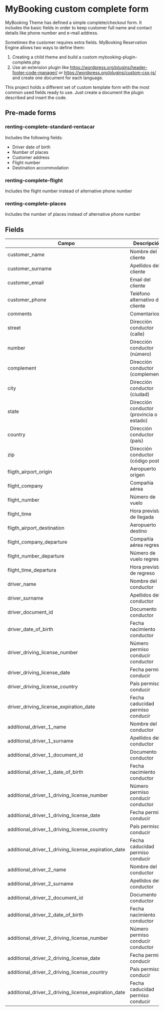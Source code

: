 # MyBooking custom complete form

MyBooking Theme has defined a simple complete/checkout form. It includes
the basic fields in order to keep customer full name and contact details
like phone number and e-mail address.

Sometimes the customer requires extra fields. MyBooking Reservation Engine
allows two ways to define them:

1. Creating a child theme and build a custom mybooking-plugin-complete.php 
2. Use an extension plugin like https://wordpress.org/plugins/header-footer-code-manager/ or
https://wordpress.org/plugins/custom-css-js/ and create one document for each
language.

This project holds a different set of custom template form with the
most common used fields ready to use. Just create a document the
plugin described and insert the code.

## Pre-made forms

### renting-complete-standard-rentacar
 
Includes the following fields:

- Driver date of birth
- Number of places
- Customer address
- Flight number
- Destination accommodation

### renting-complete-flight

Includes the flight number instead of alternative phone number

### renting-complete-places

Includes the number of places instead of alternative phone number

## Fields

| Campo                                               | Descripción                              | Detalle |                                                                              |
| --------------------------------------------------- | ---------------------------------------- | ------- | ---------------------------------------------------------------------------- |
| customer_name                                       | Nombre del cliente                       | String(40)  | Obligatorio                                                                  |
| customer_surname                                    | Apellidos del cliente                    | String(40)  | Obligatorio                                                                  |
| customer_email                                      | Email del cliente                        | String(40)  | Obligatorio                                                                  |
| customer_phone                                      | Teléfono alternativo del cliente         | String(15)  | Opcional                                                                     |
| comments                                            | Comentarios                              | String  | Opcional                                                                     |
| street                                              | Dirección conductor (calle)              | String(60)  | Opcional                                                                     |
| number                                              | Dirección conductor (número)             | String(10)  | Opcional                                                                     |
| complement                                          | Dirección conductor (complemento)        | String(20)  | Opcional                                                                     |
| city                                                | Dirección conductor (ciudad)             | String(60)  | Opcional                                                                     |
| state                                               | Dirección conductor (provincia o estado) | String(60)  | Opcional                                                                     |
| country                                             | Dirección conductor (país)               | String(50)  | Opcional                                                                     |
| zip                                                 | Dirección conductor (código postal)      | String(10)  | Opcional                                                                     |
| fligth_airport_origin                               | Aeropuerto origen                        | String(100)  | Opcional                                                                     |
| flight_company                                      | Compañía aérea                           | String(80)  | Opcional                                                                     |
| flight_number                                       | Número de vuelo                          | String(10)  | Opcional                                                                     |
| flight_time                                         | Hora prevista de llegada                 | String(5)  | Opcional                                                                     |
| fligth_airport_destination                          | Aeropuerto destino                       | String(100)  | Opcional                                                                     |
| flight_company_departure                            | Compañía aérea regreso                   | String(80)  | Opcional                                                                     |
| flight_number_departure                             | Número de vuelo regreso                  | String(10)  | Opcional                                                                     |
| flight_time_departura                               | Hora prevista de regreso                 | String(5)  | Opcional                                                                     |
| driver_name                                         | Nombre del conductor                     | String(40)  | Opcional                                                                     |
| driver_surname                                      | Apellidos del conductor                  | String(40)  | Opcional                                                                     |
| driver_document_id                                  | Documento conductor                      | String(50)  | Opcional                                                                     |
| driver_date_of_birth                                | Fecha nacimiento conductor               | dd/mm/yyyy  | Opcional                                                                     |
| driver_driving_license_number                       | Número permiso conducir conductor        | String(50)  | Opcional                                                                     |
| driver_driving_license_date                         | Fecha permiso conducir                   | dd/mm/yyyy  | Opcional                                                                     |
| driver_driving_license_country                      | País permiso conducir                    | String(50)  | Opcional                                                                     |
| driver_driving_license_expiration_date              | Fecha caducidad permiso conducir         | dd/mm/yyyy  | Opcional                                                                     |
| additional_driver_1_name                            | Nombre del conductor                     | String(40)  | Opcional                                                                     |
| additional_driver_1_surname                         | Apellidos del conductor                  | String(40)  | Opcional                                                                     |
| additional_driver_1_document_id                     | Documento conductor                      | String(50)  | Opcional                                                                     |
| additional_driver_1_date_of_birth                   | Fecha nacimiento conductor               | dd/mm/yyyy  | Opcional                                                                     |
| additional_driver_1_driving_license_number          | Número permiso conducir conductor        | String(50)  | Opcional                                                                     |
| additional_driver_1_driving_license_date            | Fecha permiso conducir                   | dd/mm/yyyy  | Opcional                                                                     |
| additional_driver_1_driving_license_country         | País permiso conducir                    | String(50)  | Opcional                                                                     |
| additional_driver_1_driving_license_expiration_date | Fecha caducidad permiso conducir         | dd/mm/yyyy  | Opcional                                                                     |
| additional_driver_2_name                            | Nombre del conductor                     | String(40)  | Opcional                                                                     |
| additional_driver_2_surname                         | Apellidos del conductor                  | String(40)  | Opcional                                                                     |
| additional_driver_2_document_id                     | Documento conductor                      | String(50)  | Opcional                                                                     |
| additional_driver_2_date_of_birth                   | Fecha nacimiento conductor               | dd/mm/yyyy  | Opcional                                                                     |
| additional_driver_2_driving_license_number          | Número permiso conducir conductor        | String(50)  | Opcional                                                                     |
| additional_driver_2_driving_license_date            | Fecha permiso conducir                   | dd/mm/yyyy  | Opcional                                                                     |
| additional_driver_2_driving_license_country         | País permiso conducir                    | String(50)  | Opcional                                                                     |
| additional_driver_2_driving_license_expiration_date | Fecha caducidad permiso conducir         | dd/mm/yyyy  | Opcional                                                                     |